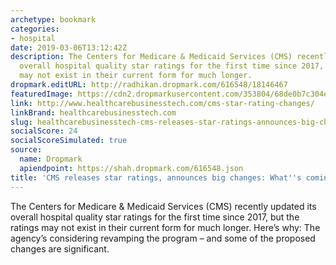 ```yaml
---
archetype: bookmark
categories:
- hospital
date: 2019-03-06T13:12:42Z
description: The Centers for Medicare & Medicaid Services (CMS) recently updated its
  overall hospital quality star ratings for the first time since 2017, but the ratings
  may not exist in their current form for much longer.
dropmark.editURL: http://radhikan.dropmark.com/616548/18146467
featuredImage: https://cdn2.dropmarkusercontent.com/353804/68de0b7c304ea44d75e1e4d84f1da2e82b58b8a8932afee5022e9f259277d992/thumbnail/452601303.jpg?Expires=1557430063&Signature=Er2Suwib2PcVP74DArkRkWNHHTuaZrvmL2t-94DEYpJ7k1RXZtFT2yEUdr4T7AzCkdR1doOqdTvfTdrKEgxlm53XP68WF18mdJ9b76k7s3FoHIfLTnjLx012HFTTNOoW2E6ZSXeE5rOPZAAM2HkBlpkxZN8k4wJKaG3yaoHHvoiUZsxaOQzWZKChMlNd8a6suOc11fL~4ZHQdHhAW6oE6LpM1kUW4zlSLYyKilObzH82VD9C0~JgKkMLLZ3D4zCzzUydCAvjrbgxrhOyQclxvAADKjKDwYDMko66Re~2rvw-6VdNwjMJ4xtiEJMDfQpufVgHpiinb82nFHaPikP1HQ__&Key-Pair-Id=APKAITQYWVEN757ZA4KQ
link: http://www.healthcarebusinesstech.com/cms-star-rating-changes/
linkBrand: healthcarebusinesstech.com
slug: healthcarebusinesstech-cms-releases-star-ratings-announces-big-changes-what-s-coming-for-hospitals
socialScore: 24
socialScoreSimulated: true
source:
  name: Dropmark
  apiendpoint: https://shah.dropmark.com/616548.json
title: 'CMS releases star ratings, announces big changes: What''s coming for hospitals'
---
```

The Centers for Medicare & Medicaid Services (CMS) recently updated its overall hospital quality star ratings for the first time since 2017, but the ratings may not exist in their current form for much longer. Here’s why: The agency’s considering revamping the program – and some of the proposed changes are significant. 

